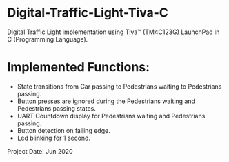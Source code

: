# Digital-Traffic-Light-Tiva-C

Digital Traffic Light implementation using Tiva™ (TM4C123G) LaunchPad in C (Programming Language).

# Implemented Functions:

- State transitions from Car passing to Pedestrians waiting to Pedestrians passing.
- Button presses are ignored during the Pedestrians waiting and Pedestrians passing states.
- UART Countdown display for Pedestrians waiting and Pedestrians passing.
- Button detection on falling edge.
- Led blinking for 1 second.

Project Date: Jun 2020
